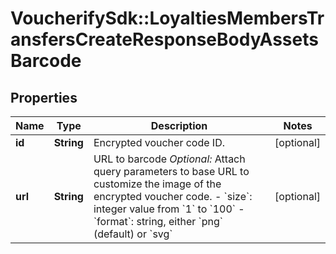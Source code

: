 # VoucherifySdk::LoyaltiesMembersTransfersCreateResponseBodyAssetsBarcode

## Properties

| Name | Type | Description | Notes |
| ---- | ---- | ----------- | ----- |
| **id** | **String** | Encrypted voucher code ID. | [optional] |
| **url** | **String** | URL to barcode    *Optional:* Attach query parameters to base URL to customize the image of the encrypted voucher code.    - &#x60;size&#x60;: integer value from &#x60;1&#x60; to &#x60;100&#x60;   - &#x60;format&#x60;: string, either &#x60;png&#x60; (default) or &#x60;svg&#x60; | [optional] |

